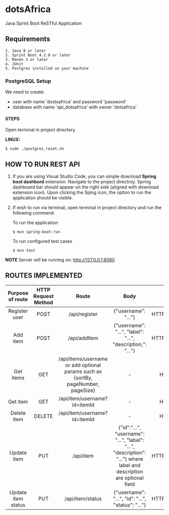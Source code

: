 # dotsAfrica

Java Sprint Boot ReSTful Application

## Requirements
	1. Java 8 or later
	2. Sprint Boot 4.2.0 or later
	3. Maven 3 or later
	4. JUnit
	5. Postgres installed on your machine

   
### PostgreSQL Setup
We need to create:
* user with name 'dostsafrica' and password 'password'
* database with name 'api_dotsafrica' with owner 'dotsafrica'

#### STEPS
 Open terminal in project directory.

   **LINUX:**
   ```
   $ sudo ./postgres_reset.sh
   ```

## HOW TO RUN REST API
1. If you are using Visual Studio Code, you can simple download **Spring boot dashbord** extension. Navigate to the project directroy. Spring dashboard bar should appear on the right side (aligned with download extension icon). Upon clicking the Sping icon, the option to run the application should be visible.

2. If wish to run via terminal, open terminal in project directory and run the following command:

    To run the application
    ```
    $ mvn spring-boot:run
    ```
    
    To run configured test cases

    ```
    $ mvn test
    ```



**NOTE** Server will be running on: http://127.0.0.1:8080

## ROUTES IMPLEMENTED 
| Purpose of route | HTTP Request Method | Route  | Body | Response |
| :---: | :---: | :---: | :---: | :---:|
| Register user | POST | /api/register | {"username": "..."}| HTTP_201_CREATED |
| Add item | POST | /api/addItem | {"username": "...", "label": "...", "description,": "..."}| HTTP_201_CREATED |
| Get items | GET | /api/items/username or add optional params such as {sortBy, pageNumber, pageSize} | - | HTTP_200_OK |
| Get item | GET | /api/item/username?id=itemId | - | HTTP_200_OK |
| Delete item | DELETE | /api/item/username?id=itemId | - | HTTP_200_OK |
| Update item | PUT | /api/item | {"id":"...", "username": "...", "label": "...", "description": "..."}  where label and description are optional field| HTTP_201_CREATED |
| Update item  status | PUT | /api/item/status | {"username": "...", "id": "...", "status": "..."}| HTTP_201_CREATED |








